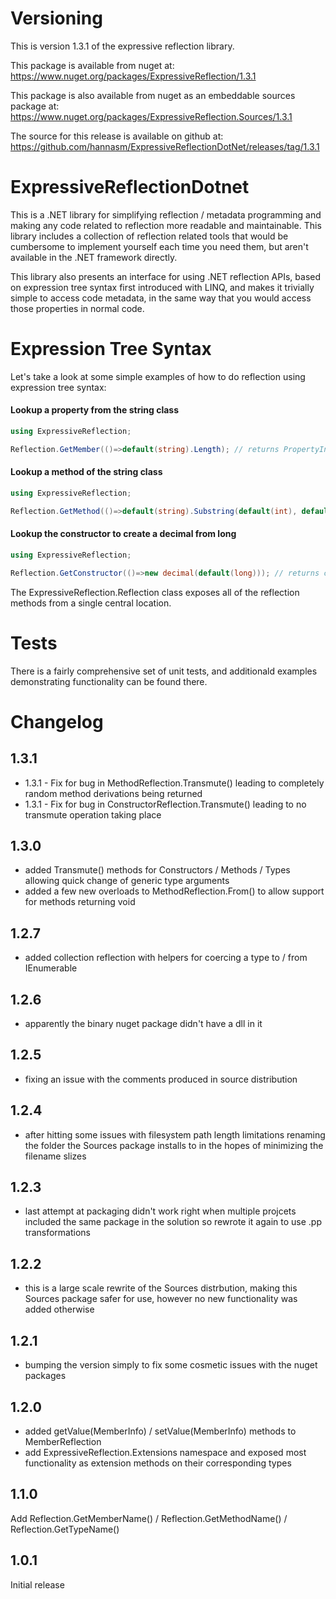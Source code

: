 # Versioning
This is version 1.3.1 of the expressive reflection library.

This package is available from nuget at: https://www.nuget.org/packages/ExpressiveReflection/1.3.1

This package is also available from nuget as an embeddable sources package at: https://www.nuget.org/packages/ExpressiveReflection.Sources/1.3.1

The source for this release is available on github at: https://github.com/hannasm/ExpressiveReflectionDotNet/releases/tag/1.3.1

# ExpressiveReflectionDotnet
This is a .NET library for simplifying reflection / metadata programming and making 
any code related to reflection more readable and maintainable. This library includes
a collection of reflection related tools that would be cumbersome to implement yourself
each time you need them, but aren't available in the .NET framework directly. 

This library also presents an interface for using  .NET reflection APIs, 
based on expression tree syntax first introduced with LINQ, and makes it trivially
simple to access code metadata, in the same way that you would access those properties
in normal code.

# Expression Tree Syntax

Let's take a look at some simple examples of how to do reflection using expression tree syntax:

#### Lookup a property from the string class
```C# 
using ExpressiveReflection;

Reflection.GetMember(()=>default(string).Length); // returns PropertyInfo for string.Length
```

#### Lookup a method of the string class
```C#
using ExpressiveReflection;

Reflection.GetMethod(()=>default(string).Substring(default(int), default(int)); // returns MethodInfo for string.Substring(int,int) 
```

#### Lookup the constructor to create a decimal from long
```C#
using ExpressiveReflection;

Reflection.GetConstructor(()=>new decimal(default(long))); // returns constructorInfo for new decimal(string)
```

The ExpressiveReflection.Reflection class exposes all of the reflection methods from a single central location.

# Tests
There is a fairly comprehensive set of unit tests, and additionald examples demonstrating functionality can be found there.

# Changelog 
## 1.3.1
  * 1.3.1 - Fix for bug in MethodReflection.Transmute() leading to completely random method derivations being returned
  * 1.3.1 - Fix for bug in ConstructorReflection.Transmute() leading to no transmute operation taking place

## 1.3.0
  * added Transmute() methods for Constructors / Methods / Types allowing quick change of generic type arguments
  * added a few new overloads to MethodReflection.From() to allow support for methods returning void

## 1.2.7
  * added collection reflection with helpers for coercing a type to / from IEnumerable

## 1.2.6
  * apparently the binary nuget package didn't have a dll in it

## 1.2.5 
  * fixing an issue with the comments produced in source distribution

## 1.2.4
  * after hitting some issues with filesystem path length limitations renaming the folder the Sources package installs to in the hopes of minimizing the filename slizes

## 1.2.3
  * last attempt at packaging didn't work right when multiple projcets included the same package in the solution so rewrote it again to use .pp transformations

## 1.2.2
 * this is a large scale rewrite of the Sources distrbution, making this Sources package safer for use, however no new functionality was added otherwise

## 1.2.1 
 * bumping the version simply to fix some cosmetic issues with the nuget packages

## 1.2.0 
 * added getValue(MemberInfo) / setValue(MemberInfo) methods to MemberReflection
 * add ExpressiveReflection.Extensions namespace and exposed most functionality as extension methods on their corresponding types

## 1.1.0
Add Reflection.GetMemberName() / Reflection.GetMethodName() / Reflection.GetTypeName()

## 1.0.1
Initial release